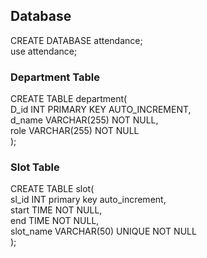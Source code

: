 ## Database 
CREATE DATABASE attendance;<br>
use attendance;<br>
### Department Table
CREATE TABLE department(<br>
D_id INT PRIMARY KEY AUTO_INCREMENT,<br>
d_name VARCHAR(255) NOT NULL,<br>
role VARCHAR(255) NOT NULL<br>
);<br>
### Slot Table
CREATE TABLE slot(<br>
sl_id INT primary key auto_increment,<br>
start TIME NOT NULL,<br>
end TIME NOT NULL,<br>
slot_name VARCHAR(50) UNIQUE NOT NULL<br>
);<br>
